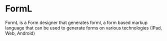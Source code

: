 FormL
=====

FormL is a Form designer that generates forml, a form based markup language that can be used to generate forms on various technologies (IPad, Web, Android)
